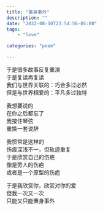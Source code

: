 ```yaml
---
title: "置身事外"
description: ""
date: "2022-08-10T23:54:56-05:00"
tags: 
    - "love"

categories: "poem"

---
```

于是很多故事反复重演\
于是复读再复读\
我们与世界关联的：巧合多过必然\
但是与世界相爱的：平凡多过独特

我想要说的\
在你之后都忘了\
我按住琴弦\
重换一套说辞

我惯常是这样的\
伤痕深浅不一，但轨迹重复\
于是欣赏自己的伤疤\
像是旁人的伤疤\
或者是一个原型的伤疤

于是我欣赏你，欣赏对你的爱\
但我一次又一次\
只能又只能置身事外
